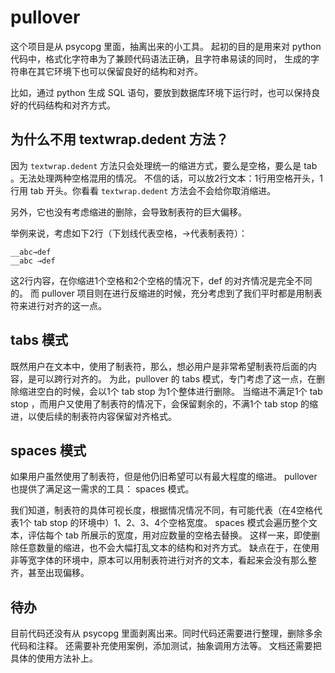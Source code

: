 # pullover

这个项目是从 psycopg 里面，抽离出来的小工具。
起初的目的是用来对 python 代码中，格式化字符串为了兼顾代码语法正确，且字符串易读的同时，
生成的字符串在其它环境下也可以保留良好的结构和对齐。

比如，通过 python 生成 SQL 语句，要放到数据库环境下运行时，也可以保持良好的代码结构和对齐方式。

## 为什么不用 textwrap.dedent 方法？

因为 `textwrap.dedent` 方法只会处理统一的缩进方式，要么是空格，要么是 tab 。无法处理两种空格混用的情况。
不信的话，可以放2行文本：1行用空格开头，1行用 tab 开头。你看看 `textwrap.dedent` 方法会不会给你取消缩进。

另外，它也没有考虑缩进的删除，会导致制表符的巨大偏移。

举例来说，考虑如下2行（下划线代表空格，→代表制表符）：

```
__abc→def
__abc →def
```

这2行内容，在你缩进1个空格和2个空格的情况下，def 的对齐情况是完全不同的。
而 pullover 项目则在进行反缩进的时候，充分考虑到了我们平时都是用制表符来进行对齐的这一点。

## tabs 模式

既然用户在文本中，使用了制表符，那么，想必用户是非常希望制表符后面的内容，是可以跨行对齐的。
为此，pullover 的 tabs 模式，专门考虑了这一点，在删除缩进空白的时候，会以1个 tab stop 为1个整体进行删除。
当缩进不满足1个 tab stop ，而用户又使用了制表符的情况下，会保留剩余的，不满1个 tab stop 的缩进，以使后续的制表符内容保留对齐格式。

## spaces 模式

如果用户虽然使用了制表符，但是他仍旧希望可以有最大程度的缩进。
pullover 也提供了满足这一需求的工具： spaces 模式。

我们知道，制表符的具体可视长度，根据情况情况不同，有可能代表（在4空格代表1个 tab stop 的环境中）1、2、3、4个空格宽度。
spaces 模式会遍历整个文本，评估每个 tab 所展示的宽度，用对应数量的空格去替换。
这样一来，即使删除任意数量的缩进，也不会大幅打乱文本的结构和对齐方式。
缺点在于，在使用非等宽字体的环境中，原本可以用制表符进行对齐的文本，看起来会没有那么整齐，甚至出现偏移。

## 待办

目前代码还没有从 psycopg 里面剥离出来。同时代码还需要进行整理，删除多余代码和注释。
还需要补充使用案例，添加测试，抽象调用方法等。
文档还需要把具体的使用方法补上。
